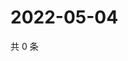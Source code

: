 # 2022-05-04

共 0 条

<!-- BEGIN WEIBO -->
<!-- 最后更新时间 Wed May 04 2022 03:10:52 GMT+0800 (China Standard Time) -->

<!-- END WEIBO -->
